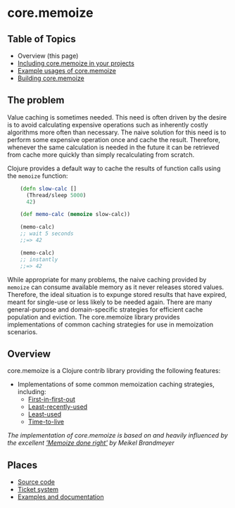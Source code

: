 core.memoize
============

## Table of Topics

* Overview (this page)
* [Including core.memoize in your projects](./Including.md)
* [Example usages of core.memoize](./Using.md)
* [Building core.memoize](./Building.md)

## The problem

Value caching is sometimes needed. This need is often driven by the desire is to avoid calculating expensive operations such as inherently costly algorithms more often than necessary.  The naive solution for this need is to perform some expensive operation once and cache the result.  Therefore, whenever the same calculation is needed in the future it can be retrieved from cache more quickly than simply recalculating from scratch.

Clojure provides a default way to cache the results of function calls using the `memoize` function:

```clojure
    (defn slow-calc []
      (Thread/sleep 5000)
      42)

    (def memo-calc (memoize slow-calc))

    (memo-calc)
    ;; wait 5 seconds
    ;;=> 42

    (memo-calc)
    ;; instantly
    ;;=> 42
```

While appropriate for many problems, the naive caching provided by `memoize` can consume available memory as it never releases stored values.  Therefore, the ideal situation is to expunge stored results that have expired, meant for single-use or less likely to be needed again.  There are many general-purpose and domain-specific strategies for efficient cache population and eviction. The core.memoize library provides implementations of common caching strategies for use in memoization scenarios.

## Overview

core.memoize is a Clojure contrib library providing the following features:

* Implementations of some common memoization caching strategies, including:
  - [First-in-first-out](./FIFO.md)
  - [Least-recently-used](./LRU.md)
  - [Least-used](./LU.md)
  - [Time-to-live](./TTL.md)

*The implementation of core.memoize is based on and heavily influenced by the excellent ['Memoize done right'](http://kotka.de/blog/2010/03/memoize_done_right.html) by Meikel Brandmeyer*

## Places

* [Source code](https://github.com/clojure/core.memoize)
* [Ticket system](http://dev.clojure.org/jira/browse/CMEMOIZE)
* [Examples and documentation](http://github.com/clojure/core.memoize/wiki)
